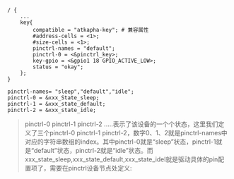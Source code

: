 ```dts
/ {
	...
    key{
		compatible = "atkapha-key";	# 兼容属性
		#address-cells = <1>;
		#size-cells = <1>;
		pinctrl-names = "default";
		pinctrl-0 = <&pinctrl_key>;
		key-gpio = <&gpio1 18 GPIO_ACTIVE_LOW>;
		status = "okay";
	};
}

pinctrl-names= "sleep","default","idle";
pinctrl-0 = &xxx_State_sleep;
pinctrl-1 = &xxx_state_default;
pinctrl-2 = &xxx_state_idle;
```
> pinctrl-0 pinctrl-1 pinctrl-2 .....表示了该设备的一个个状态，这里我们定义了三个pinctrl-0 pinctrl-1 pinctrl-2，数字0、1、2就是pinctrl-names中对应的字符串数组的index。其中pinctrl-0就是“sleep”状态，pinctrl-1就是“default”状态，pinctrl-2就是“idle”状态。而xxx_state_sleep,xxx_state_default,xxx_state_idel就是驱动具体的pin配置项了，需要在pinctrl设备节点处定义:


